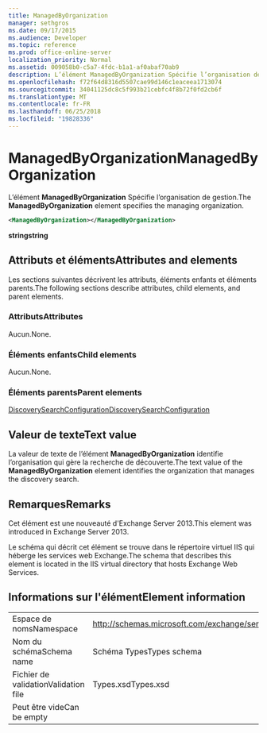 ```yaml
---
title: ManagedByOrganization
manager: sethgros
ms.date: 09/17/2015
ms.audience: Developer
ms.topic: reference
ms.prod: office-online-server
localization_priority: Normal
ms.assetid: 009058b0-c5a7-4fdc-b1a1-af0abaf70ab9
description: L’élément ManagedByOrganization Spécifie l’organisation de gestion.
ms.openlocfilehash: f72f64d8316d5507cae99d146c1eaceea1713074
ms.sourcegitcommit: 34041125dc8c5f993b21cebfc4f8b72f0fd2cb6f
ms.translationtype: MT
ms.contentlocale: fr-FR
ms.lasthandoff: 06/25/2018
ms.locfileid: "19828336"
---
```

# <a name="managedbyorganization"></a><span data-ttu-id="8091d-103">ManagedByOrganization</span><span class="sxs-lookup"><span data-stu-id="8091d-103">ManagedByOrganization</span></span>

<span data-ttu-id="8091d-104">L’élément **ManagedByOrganization** Spécifie l’organisation de gestion.</span><span class="sxs-lookup"><span data-stu-id="8091d-104">The **ManagedByOrganization** element specifies the managing organization.</span></span> 
  
```XML
<ManagedByOrganization></ManagedByOrganization>
```

 <span data-ttu-id="8091d-105">**string**</span><span class="sxs-lookup"><span data-stu-id="8091d-105">**string**</span></span>
## <a name="attributes-and-elements"></a><span data-ttu-id="8091d-106">Attributs et éléments</span><span class="sxs-lookup"><span data-stu-id="8091d-106">Attributes and elements</span></span>

<span data-ttu-id="8091d-107">Les sections suivantes décrivent les attributs, éléments enfants et éléments parents.</span><span class="sxs-lookup"><span data-stu-id="8091d-107">The following sections describe attributes, child elements, and parent elements.</span></span>
  
### <a name="attributes"></a><span data-ttu-id="8091d-108">Attributs</span><span class="sxs-lookup"><span data-stu-id="8091d-108">Attributes</span></span>

<span data-ttu-id="8091d-109">Aucun.</span><span class="sxs-lookup"><span data-stu-id="8091d-109">None.</span></span>
  
### <a name="child-elements"></a><span data-ttu-id="8091d-110">Éléments enfants</span><span class="sxs-lookup"><span data-stu-id="8091d-110">Child elements</span></span>

<span data-ttu-id="8091d-111">Aucun.</span><span class="sxs-lookup"><span data-stu-id="8091d-111">None.</span></span>
  
### <a name="parent-elements"></a><span data-ttu-id="8091d-112">Éléments parents</span><span class="sxs-lookup"><span data-stu-id="8091d-112">Parent elements</span></span>

[<span data-ttu-id="8091d-113">DiscoverySearchConfiguration</span><span class="sxs-lookup"><span data-stu-id="8091d-113">DiscoverySearchConfiguration</span></span>](discoverysearchconfiguration.md)
  
## <a name="text-value"></a><span data-ttu-id="8091d-114">Valeur de texte</span><span class="sxs-lookup"><span data-stu-id="8091d-114">Text value</span></span>

<span data-ttu-id="8091d-115">La valeur de texte de l’élément **ManagedByOrganization** identifie l’organisation qui gère la recherche de découverte.</span><span class="sxs-lookup"><span data-stu-id="8091d-115">The text value of the **ManagedByOrganization** element identifies the organization that manages the discovery search.</span></span> 
  
## <a name="remarks"></a><span data-ttu-id="8091d-116">Remarques</span><span class="sxs-lookup"><span data-stu-id="8091d-116">Remarks</span></span>

<span data-ttu-id="8091d-117">Cet élément est une nouveauté d'Exchange Server 2013.</span><span class="sxs-lookup"><span data-stu-id="8091d-117">This element was introduced in Exchange Server 2013.</span></span>
  
<span data-ttu-id="8091d-118">Le schéma qui décrit cet élément se trouve dans le répertoire virtuel IIS qui héberge les services web Exchange.</span><span class="sxs-lookup"><span data-stu-id="8091d-118">The schema that describes this element is located in the IIS virtual directory that hosts Exchange Web Services.</span></span>
  
## <a name="element-information"></a><span data-ttu-id="8091d-119">Informations sur l'élément</span><span class="sxs-lookup"><span data-stu-id="8091d-119">Element information</span></span>

|||
|:-----|:-----|
|<span data-ttu-id="8091d-120">Espace de noms</span><span class="sxs-lookup"><span data-stu-id="8091d-120">Namespace</span></span>  <br/> |http://schemas.microsoft.com/exchange/services/2006/types  <br/> |
|<span data-ttu-id="8091d-121">Nom du schéma</span><span class="sxs-lookup"><span data-stu-id="8091d-121">Schema name</span></span>  <br/> |<span data-ttu-id="8091d-122">Schéma Types</span><span class="sxs-lookup"><span data-stu-id="8091d-122">Types schema</span></span>  <br/> |
|<span data-ttu-id="8091d-123">Fichier de validation</span><span class="sxs-lookup"><span data-stu-id="8091d-123">Validation file</span></span>  <br/> |<span data-ttu-id="8091d-124">Types.xsd</span><span class="sxs-lookup"><span data-stu-id="8091d-124">Types.xsd</span></span>  <br/> |
|<span data-ttu-id="8091d-125">Peut être vide</span><span class="sxs-lookup"><span data-stu-id="8091d-125">Can be empty</span></span>  <br/> ||
   

